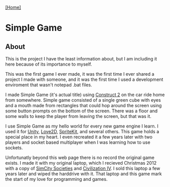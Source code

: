 [[Home]](http://orange.haus)

# Simple Game

## About
This is the project I have the least information about, but I am including it here because of its importance to myself. 

This was the first game I ever made, it was the first time I ever shared a project I made with someone, and it was the first time I used a development enviroment that wasn't notepad .bat files.

I made Simple Game (it's actual title) using [Construct 2](https://www.scirra.com/construct2) on the car ride home from somewhere. Simple game consisted of a single green cube with eyes and a mouth made from rectangles that could hop around the screen using some button prompts on the bottom of the screen. There was a floor and some walls to keep the player from leaving the screen, but that was it.

I use Simple Game as my hello world for every new game engine I learn. I used it for [Unity](https://unity3d.com), [Love2D](https://love2d.org), [SpriteKit](https://developer.apple.com/spritekit/), and several others. This game holds a special place in my heart. I even recreated it a few years later with two players and socket based multiplayer when I was learning how to use sockets.

Unfortunatly beyond this web page there is no record the original game exists. I made it with my original laptop, which I recieved Christmas 2012 with a copy of [SimCity Societies](https://www.origin.com/usa/en-us/store/simcity/simcity-societies) and [Civilization IV](http://www.2kgames.com/civ4/). I sold this laptop a few years later and wiped the harddrive with it. That laptop and this game mark the start of my love for programming and games.